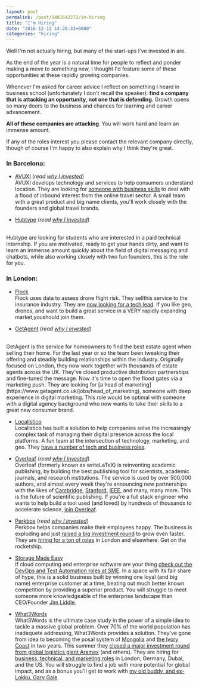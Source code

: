 ```yaml
---
layout: post
permalink: /post/1481642272/im-hiring
title: "I'm Hiring"
date: "2016-12-13 14:26:33+0000"
categories: "hiring"
---
```


Well I'm not actually hiring, but many of the start-ups I've invested in are.

As the end of the year is a natural time for people to reflect and ponder
making a move to something new, I thought I'd feature some of these
opportunities at these rapidly growing companies.

Whenever I'm asked for career advice I reflect on something
I heard in business school (unfortunately I don't recall the speaker):
**find a company that is attacking an opportunity, not one that is defending**.
Growth opens so many doors to the business and chances for learning and
career advancement.

**All of these companies are attacking**. You will work hard and learn an immense
amount. 

If any of the roles interest you please contact the relevant company directly,
though of course I'm happy to also explain why I think they're great.


<h3>In Barcelona:</h3>

  * [AVUXI](http://www.avuxi.com) (_read [why I invested](/post/1476864000/investing-in-avuxi)_)
    <br/>
    AVUXI develops technology and services to help consumers understand
    location. They are looking for [someone with business skills](http://www.avuxi.com/news/were-hiring-salesclient-service-role)
    to deal with a flood of inbound interest from the online travel sector. A
    small team with a great product and big name clients, you'll work closely
    with the founders and global travel brands. 

  * [Hubtype](https://hubtype.com) (_read [why I invested](/post/1480517643/investing-in-hubtype)_)
  <br/>
  Hubtype are looking for students who are interested in a paid technical
  internship. If you are motivated, ready to get your hands dirty, and want to
  learn an immense amount quickly about the field of digital messaging and
  chatbots, while also working closely with two fun founders, this is the role
  for you. 

<h3>In London:</h3>

  * [Flock](http://flyflock.io/)
  <br/>Flock uses data to assess drone flight risk. They sellthis service to the
  insurance industry. 
  They are [now looking for a tech lead](https://flock.breezy.hr/p/098e154b6289-tech-lead-at-flock). If you like geo, drones, and want to build a great service
  in a VERY rapidly expanding market,youshould join them.

  * [GetAgent](https://www.getagent.co.uk) (_read [why I invested](/post/123450809070/investing-in-getagent)_)
  <br/>
  GetAgent is the service for homeowners to find the best estate agent when
  selling their home. 
  For the last year or so the team been tweaking their offering and
  steadily building relationships within the industry.
  Originally focused on London, they now work together with thousands of
  estate agents across the UK. They've closed productive distribution
  partnerships and fine-tuned the message. Now it's time to open the flood
  gates via a marketing push. They are looking for [a head of marketing](https://www.getagent.co.uk/jobs/head_of_marketing), someone with deep experience in
  digital marketing. This role would be optimal with someone with a digital
  agency background who now wants to take their skills to a great new consumer
  brand.
  
  * [Localistico](http://localistico.com)
  <br/>Localistico has built a solution to help companies solve the
  increasingly complex task of managing their digital presence across the local
  platforms. A fun team at the intersection of technology, marketing, and geo.
  They [have a number of tech and business roles](http://localistico.com/team/#hiring). 

  * [Overleaf](https://www.overleaf.com) (_read [why I invested](/post/92668920820/investing-in-writelatex)_)
  <br/>Overleaf (formerly known as writeLaTeX) is reinventing academic
  publishing, by building the best publishing tool for scientists, academic
  journals, and research institutions. The service is used by over 500,000
  authors, and almost every week they're announcing new partnerships with the likes of [Cambridge](https://www.overleaf.com/blog/439-partnership-between-overleaf-and-cambridge-university-press-provides-a-new-academic-authoring-experience), [Stanford](https://www.overleaf.com/blog/310-full-steam-ahead-ongoing-collaboration-between-stanford-and-overleaf-in-2016), [IEEE](https://www.overleaf.com/blog/263-overleaf-collaborates-with-ieee), and many, many more. This is the future of scientific publishing. If you're a full stack engineer who wants to help build a tool used (and loved) by hundreds of thousands to accelerate science, [join Overleaf](https://www.overleaf.com/jobs).



  * [Perkbox](https://www.perkbox.com/uk/) (_read [why I invested](/post/1477864331/investing-in-perkbox)_)
  <br/>Perkbox helps companies make their employees happy. The business is exploding and just [raised a big investment round](https://techcrunch.com/2016/10/26/perkbox/) to grow even faster. They are [hiring for a ton of roles](https://huddlebuy.workable.com/) in London and elsewhere. Get on the rocketship. 
  

  * [Storage Made Easy](https://www.storagemadeeasy.com/)
  <br/>If cloud computing and enterprise software are your thing
  [check out the DevOps and Test Automation roles at SME](https://www.storagemadeeasy.com/jobs/). In a space with its fair share of hype, this is a
  solid business built by winning one loyal (and big name) enterprise customer
  at a time, beating out much better known competition by providing a superior
  product. You will struggle to meet someone more knowledgeable of the
  enterprise landscape than CEO/Founder [Jim Liddle](https://twitter.com/JimLiddle).

  * [What3Words](http://what3words.com)
  <br/>What3Words is the ultimate case study in the power of a simple idea
  to tackle a massive global problem. Over 70% of the world population
  has inadequete addressing, What3Words provides a solution. They've gone
  from idea to becoming the posal system of [Mongolia](http://what3words.com/2016/05/mongolian-post/) and [the Ivory Coast](http://www.bbc.com/news/world-africa-38262877) in two years. This summer they [closed a major investment round
  from global logistics giant Aramex](http://what3words.com/2016/06/aramex/) (and others). They are hiring for [business, technical, and marketing roles](http://what3words.com/jobs/) in London, Germany, Dubai, and the US. You will
  struggle to find a job with more potential for global impact, and as a bonus
  you'll get to work with [my old buddy, and ex-Lokku, Gary Gale](https://twitter.com/vicchi). 

<p/>

